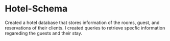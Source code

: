 # Hotel-Schema
Created a hotel database that stores information of the rooms,
guest,  and reservations of their clients. I created queries to retrieve
specfic information regareding the guests and their stay.
